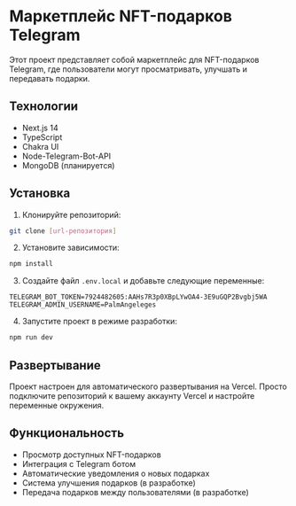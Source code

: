 # Маркетплейс NFT-подарков Telegram

Этот проект представляет собой маркетплейс для NFT-подарков Telegram, где пользователи могут просматривать, улучшать и передавать подарки.

## Технологии

- Next.js 14
- TypeScript
- Chakra UI
- Node-Telegram-Bot-API
- MongoDB (планируется)

## Установка

1. Клонируйте репозиторий:
```bash
git clone [url-репозитория]
```

2. Установите зависимости:
```bash
npm install
```

3. Создайте файл `.env.local` и добавьте следующие переменные:
```
TELEGRAM_BOT_TOKEN=7924482605:AAHs7R3p0XBpLYwOA4-3E9uGQP2Bvgbj5WA
TELEGRAM_ADMIN_USERNAME=PalmAngeleges
```

4. Запустите проект в режиме разработки:
```bash
npm run dev
```

## Развертывание

Проект настроен для автоматического развертывания на Vercel. Просто подключите репозиторий к вашему аккаунту Vercel и настройте переменные окружения.

## Функциональность

- Просмотр доступных NFT-подарков
- Интеграция с Telegram ботом
- Автоматические уведомления о новых подарках
- Система улучшения подарков (в разработке)
- Передача подарков между пользователями (в разработке) 